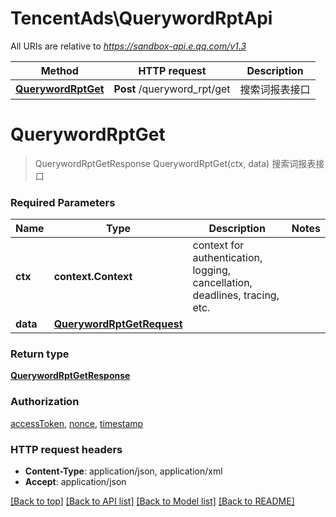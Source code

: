 # TencentAds\QuerywordRptApi

All URIs are relative to *https://sandbox-api.e.qq.com/v1.3*

Method | HTTP request | Description
------------- | ------------- | -------------
[**QuerywordRptGet**](QuerywordRptApi.md#QuerywordRptGet) | **Post** /queryword_rpt/get | 搜索词报表接口


# **QuerywordRptGet**
> QuerywordRptGetResponse QuerywordRptGet(ctx, data)
搜索词报表接口

### Required Parameters

Name | Type | Description  | Notes
------------- | ------------- | ------------- | -------------
 **ctx** | **context.Context** | context for authentication, logging, cancellation, deadlines, tracing, etc.
  **data** | [**QuerywordRptGetRequest**](QuerywordRptGetRequest.md)|  | 

### Return type

[**QuerywordRptGetResponse**](QuerywordRptGetResponse.md)

### Authorization

[accessToken](../README.md#accessToken), [nonce](../README.md#nonce), [timestamp](../README.md#timestamp)

### HTTP request headers

 - **Content-Type**: application/json, application/xml
 - **Accept**: application/json

[[Back to top]](#) [[Back to API list]](../README.md#documentation-for-api-endpoints) [[Back to Model list]](../README.md#documentation-for-models) [[Back to README]](../README.md)

